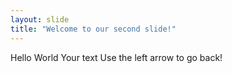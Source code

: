 ```yaml
---
layout: slide
title: "Welcome to our second slide!"
---
```


Hello World
Your text
Use the left arrow to go back!
